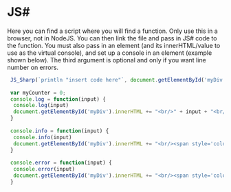 <h1>JS#</h1>
Here you can find a script where you will find a function. Only use this in a browser, not in NodeJS. You can then link the file and pass in JS# code to the function. You must also pass in an element (and its innerHTML/value to use as the virtual console), and set up a console in an element (example shown below). The third argument is optional and only if you want line number on errors.



```javascript
 JS_Sharp(`println "insert code here"`, document.getElementById('myDiv').innerHTML, myCounter)
 
 var myCounter = 0;
 console.log = function(input) {
  console.log(input)
  document.getElementById('myDiv').innerHTML += "<br/>" + input + "<br/>"
 }
 
 console.info = function(input) {
  console.info(input)
  document.getElementById('myDiv').innerHTML += "<br/><span style='color:lime'>" + input + "</span><br/>"
 }
 
 console.error = function(input) {
  console.error(input)
  document.getElementById('myDiv').innerHTML += "<br/><span style='color:red'>Error at line " + myCounter + ": " + input + "</span><br/>"
 }
```
